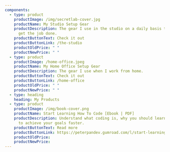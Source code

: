 ```yaml
---
components:
  - type: product
    productImage: /img/secretlab-cover.jpg
    productName: My Studio Setup Gear
    productDescription: The gear I use in the studio on a daily basis that helps me
      get the job done.
    productButtonText: Check it out
    productButtonLink: /the-studio
    productOldPrice: " "
    productNewPrice: " "
  - type: product
    productImage: /home-office.jpeg
    productName: My Home Office Setup Gear
    productDescription: The gear I use when I work from home.
    productButtonText: Check it out
    productButtonLink: /home-office
    productOldPrice: " "
    productNewPrice: " "
  - type: heading
    heading: My Products
  - type: product
    productImage: /img/book-cover.png
    productName: Start Learning How To Code [Ebook | PDF]
    productDescription: Understand what coding is, why you should learn it and how
      to achieve your goals faster.
    productButtonText: Read more
    productButtonLink: https://peterpandev.gumroad.com/l/start-learning-how-to-code
    productOldPrice:
    productNewPrice:
---
```

